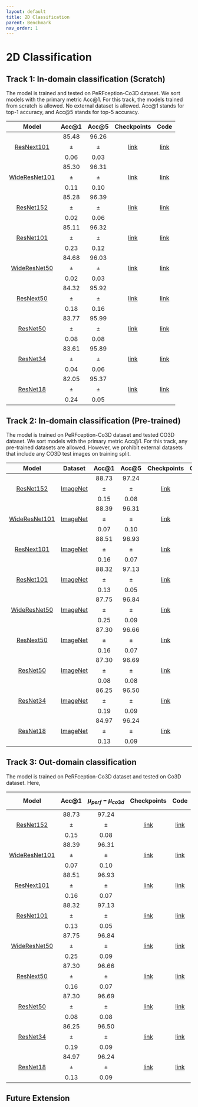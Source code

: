 ```yaml
---
layout: default
title: 2D Classification
parent: Benchmark
nav_order: 1
---
```


# 2D Classification

## Track 1: In-domain classification (Scratch)

The model is trained and tested on PeRFception-Co3D dataset. We sort models with the primary metric Acc@1. For this track, the models trained from scratch is allowed. No external dataset is allowed. Acc@1 stands for top-1 accuracy, and Acc@5 stands for top-5 accuracy.

|Model| Acc@1 | Acc@5 | Checkpoints | Code |
|:-:|:-:|:-:|:-:|:-:|
| [ResNext101](https://openaccess.thecvf.com/content_cvpr_2017/papers/Xie_Aggregated_Residual_Transformations_CVPR_2017_paper.pdf) | 85.48 $$\pm$$ 0.06 | 96.26 $$\pm$$ 0.03 | [link]() | [link]()
| [WideResNet101](https://arxiv.org/pdf/1605.07146) | 85.30 $$\pm$$ 0.11 | 96.31 $$\pm$$ 0.10 | [link]() | [link]() |
| [ResNet152](https://arxiv.org/pdf/1512.03385) | 85.28 $$\pm$$ 0.02 | 96.39 $$\pm$$ 0.06 | [link]() | [link]() |
| [ResNet101](https://arxiv.org/pdf/1512.03385) | 85.11 $$\pm$$ 0.23 | 96.32 $$\pm$$ 0.12 | [link]() | [link]() |
| [WideResNet50](https://arxiv.org/pdf/1605.07146) | 84.68 $$\pm$$ 0.02 | 96.03 $$\pm$$ 0.03 | [link]() | [link]() |
| [ResNext50](https://openaccess.thecvf.com/content_cvpr_2017/papers/Xie_Aggregated_Residual_Transformations_CVPR_2017_paper.pdf) | 84.32 $$\pm$$ 0.18 | 95.92 $$\pm$$ 0.16 | [link]() | [link]() |
| [ResNet50](https://arxiv.org/pdf/1512.03385) | 83.77 $$\pm$$ 0.08 | 95.99 $$\pm$$ 0.08 | [link]() | [link]()
| [ResNet34](https://arxiv.org/pdf/1512.03385) | 83.61 $$\pm$$ 0.04 | 95.89 $$\pm$$ 0.06 | [link]() | [link]()
| [ResNet18](https://arxiv.org/pdf/1512.03385) | 82.05 $$\pm$$ 0.24 | 95.37 $$\pm$$ 0.05 | [link]() | [link]()

## Track 2: In-domain classification (Pre-trained)

The model is trained on PeRFception-Co3D dataset and tested CO3D dataset. We sort models with the primary metric Acc@1. For this track, any pre-trained datasets are allowed. However, we prohibit external datasets that include any CO3D test images on training split.

|Model| Dataset | Acc@1 | Acc@5 | Checkpoints | Code |
|:-:|:-:|:-:|:-:|:-:|:-:|
| [ResNet152](https://arxiv.org/pdf/1512.03385) | [ImageNet](https://www.image-net.org/) | 88.73 $$\pm$$ 0.15 | 97.24 $$\pm$$ 0.08 | [link]() | [link]() |
| [WideResNet101](https://arxiv.org/pdf/1605.07146) | [ImageNet](https://www.image-net.org/) | 88.39 $$\pm$$ 0.07 | 96.31 $$\pm$$ 0.10 | [link]() | [link]() |
| [ResNext101](https://openaccess.thecvf.com/content_cvpr_2017/papers/Xie_Aggregated_Residual_Transformations_CVPR_2017_paper.pdf)  | [ImageNet](https://www.image-net.org/)  | 88.51 $$\pm$$ 0.16 | 96.93 $$\pm$$ 0.07 | [link]() | [link]()
| [ResNet101](https://arxiv.org/pdf/1512.03385) | [ImageNet](https://www.image-net.org/) | 88.32 $$\pm$$ 0.13 | 97.13 $$\pm$$ 0.05 | [link]() | [link]() |
| [WideResNet50](https://arxiv.org/pdf/1605.07146) | [ImageNet](https://www.image-net.org/)  | 87.75 $$\pm$$ 0.25 | 96.84 $$\pm$$ 0.09 | [link]() | [link]() |
| [ResNext50](https://openaccess.thecvf.com/content_cvpr_2017/papers/Xie_Aggregated_Residual_Transformations_CVPR_2017_paper.pdf) | [ImageNet](https://www.image-net.org/)  | 87.30 $$\pm$$ 0.16 | 96.66 $$\pm$$ 0.07 | [link]() | [link]() |
| [ResNet50](https://arxiv.org/pdf/1512.03385) | [ImageNet](https://www.image-net.org/)  | 87.30 $$\pm$$ 0.08 | 96.69 $$\pm$$ 0.08 | [link]() | [link]()
| [ResNet34](https://arxiv.org/pdf/1512.03385) | [ImageNet](https://www.image-net.org/)  | 86.25 $$\pm$$ 0.19 | 96.50 $$\pm$$ 0.09 | [link]() | [link]()
| [ResNet18](https://arxiv.org/pdf/1512.03385) | [ImageNet](https://www.image-net.org/)  | 84.97 $$\pm$$ 0.13 | 96.24 $$\pm$$ 0.09 | [link]() | [link]()


## Track 3: Out-domain classification
The model is trained on PeRFception-Co3D dataset and tested on Co3D dataset. Here, 

|Model| Acc@1 | $$\mu_{perf} - \mu_{co3d}$$ | Checkpoints | Code |
|:-:|:-:|:-:|:-:|:-:|
| [ResNet152](https://arxiv.org/pdf/1512.03385) | 88.73 $$\pm$$ 0.15 | 97.24 $$\pm$$ 0.08 | [link]() | [link]() |
| [WideResNet101](https://arxiv.org/pdf/1605.07146) | 88.39 $$\pm$$ 0.07 | 96.31 $$\pm$$ 0.10 | [link]() | [link]() |
| [ResNext101](https://openaccess.thecvf.com/content_cvpr_2017/papers/Xie_Aggregated_Residual_Transformations_CVPR_2017_paper.pdf) | 88.51 $$\pm$$ 0.16 | 96.93 $$\pm$$ 0.07 | [link]() | [link]()
| [ResNet101](https://arxiv.org/pdf/1512.03385) | 88.32 $$\pm$$ 0.13 | 97.13 $$\pm$$ 0.05 | [link]() | [link]() |
| [WideResNet50](https://arxiv.org/pdf/1605.07146) | 87.75 $$\pm$$ 0.25 | 96.84 $$\pm$$ 0.09 | [link]() | [link]() |
| [ResNext50](https://openaccess.thecvf.com/content_cvpr_2017/papers/Xie_Aggregated_Residual_Transformations_CVPR_2017_paper.pdf) | 87.30 $$\pm$$ 0.16 | 96.66 $$\pm$$ 0.07 | [link]() | [link]() |
| [ResNet50](https://arxiv.org/pdf/1512.03385) | 87.30 $$\pm$$ 0.08 | 96.69 $$\pm$$ 0.08 | [link]() | [link]()
| [ResNet34](https://arxiv.org/pdf/1512.03385) | 86.25 $$\pm$$ 0.19 | 96.50 $$\pm$$ 0.09 | [link]() | [link]()
| [ResNet18](https://arxiv.org/pdf/1512.03385) | 84.97 $$\pm$$ 0.13 | 96.24 $$\pm$$ 0.09 | [link]() | [link]()



## Future Extension